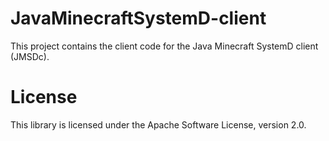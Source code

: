 # JavaMinecraftSystemD-client

This project contains the client code for the Java Minecraft SystemD client (JMSDc).


License
=======

This library is licensed under the Apache Software License, version 2.0.
